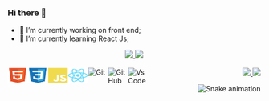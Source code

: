 ### Hi there 👋

- 🔭 I’m currently working on front end;
- 🌱 I’m currently learning React Js;
<div align="center">
  <a href="https://github.com/rafaballerini">
  <img height="180em" src="https://github-readme-stats.vercel.app/api?username=Pedroarthur1999&theme=nightowl&show_icons=true&include_all_commits=true&count_private=true"/>
  <img height="180em" src="https://github-readme-stats.vercel.app/api/top-langs/?username=Pedroarthur1999&layout=compact&langs_count=7&theme=nightowl"/>
</div>
 <div style="display: inline_block"><br>
   <img align="left" alt="Pedro-HTML" height="30" width="40" src="https://raw.githubusercontent.com/devicons/devicon/master/icons/html5/html5-original.svg"> 
   <img align="left" alt="Pedro-CSS" height="30" width="40" src="https://raw.githubusercontent.com/devicons/devicon/master/icons/css3/css3-original.svg">
   <img align="left" alt="Pedro-Js" height="30" width="40" src="https://raw.githubusercontent.com/devicons/devicon/master/icons/javascript/javascript-plain.svg">
   <img align="left" alt="Pedro-React" height="30" width="40" src="https://raw.githubusercontent.com/devicons/devicon/master/icons/react/react-original.svg">
   <img align="left"  alt="Git" height="30" width="40" src="https://cdn.jsdelivr.net/gh/devicons/devicon/icons/git/git-original.svg">
  <img  align="left" alt="GitHub" height="30" width="40" src="https://cdn.jsdelivr.net/gh/devicons/devicon/icons/github/github-original.svg">
   <img align="left" alt="VsCode" height="30" width="40" src="https://cdn.jsdelivr.net/gh/devicons/devicon/icons/vscode/vscode-original.svg">
   
</div>


<div align="right"> 
  <a href="https://www.instagram.com/pedro_arthurdm/" target="blank">
    <img src="https://img.shields.io/badge/-Instagram-%23E4405F?style=for-the-badge&logo=instagram&logoColor=white" target="blank">
  </a> 
  <a href="https://www.linkedin.com/in/pedro-arthur-97a9ab211/" target="blank">
    <img src="https://img.shields.io/badge/-LinkedIn-%230077B5?style=for-the-badge&logo=linkedin&logoColor=white" target="blank">
  </a>
  
  ![Snake animation](https://github.com/Pedroarthur1999/Pedroarthur1999/blob/output/github-contribution-grid-snake.svg)
</div>
